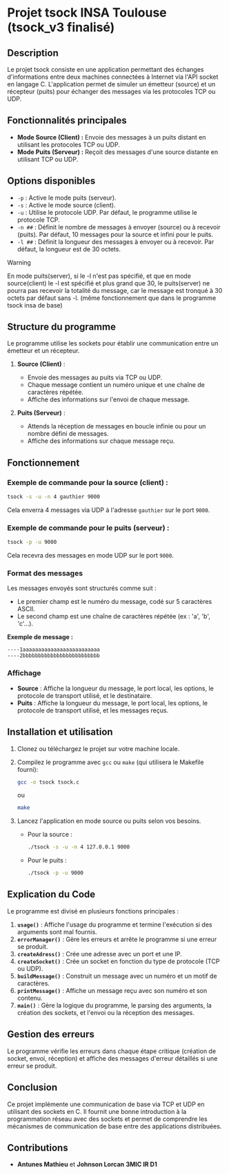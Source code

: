 # Projet tsock INSA Toulouse (tsock_v3 finalisé)

## Description

Le projet tsock consiste en une application permettant des échanges d'informations entre deux machines connectées à Internet via l'API socket en langage C. L'application permet de simuler un émetteur (source) et un récepteur (puits) pour échanger des messages via les protocoles TCP ou UDP.

## Fonctionnalités principales

- **Mode Source (Client) :** Envoie des messages à un puits distant en utilisant les protocoles TCP ou UDP.
- **Mode Puits (Serveur) :** Reçoit des messages d'une source distante en utilisant TCP ou UDP.

## Options disponibles

- `-p` : Active le mode puits (serveur).
- `-s` : Active le mode source (client).
- `-u` : Utilise le protocole UDP. Par défaut, le programme utilise le protocole TCP.
- `-n ##` : Définit le nombre de messages à envoyer (source) ou à recevoir (puits). Par défaut, 10 messages pour la source et infini pour le puits.
- `-l ##` : Définit la longueur des messages à envoyer ou à recevoir. Par défaut, la longueur est de 30 octets.
> [!WARNING]  
> En mode puits(server), si le -l n'est pas spécifié, et que en mode source(client) le -l est spécifié et plus grand que 30, le puits(server) ne pourra pas recevoir la totalité du message, car le message est tronqué à 30 octets par défaut sans -l. (même fonctionnement que dans le programme tsock insa de base)


## Structure du programme

Le programme utilise les sockets pour établir une communication entre un émetteur et un récepteur.

1. **Source (Client)** :
   - Envoie des messages au puits via TCP ou UDP.
   - Chaque message contient un numéro unique et une chaîne de caractères répétée.
   - Affiche des informations sur l'envoi de chaque message.

2. **Puits (Serveur)** :
   - Attends la réception de messages en boucle infinie ou pour un nombre défini de messages.
   - Affiche des informations sur chaque message reçu.

## Fonctionnement

### Exemple de commande pour la source (client) :

```bash
tsock -s -u -n 4 gauthier 9000
```

Cela enverra 4 messages via UDP à l'adresse `gauthier` sur le port `9000`.

### Exemple de commande pour le puits (serveur) :

```bash
tsock -p -u 9000
```

Cela recevra des messages en mode UDP sur le port `9000`.

### Format des messages

Les messages envoyés sont structurés comme suit :

- Le premier champ est le numéro du message, codé sur 5 caractères ASCII.
- Le second champ est une chaîne de caractères répétée (ex : 'a', 'b', 'c'...).

**Exemple de message :**

```
----1aaaaaaaaaaaaaaaaaaaaaaaaa
----2bbbbbbbbbbbbbbbbbbbbbbbbb
```

### Affichage

- **Source** : Affiche la longueur du message, le port local, les options, le protocole de transport utilisé, et le destinataire.
- **Puits** : Affiche la longueur du message, le port local, les options, le protocole de transport utilisé, et les messages reçus.

## Installation et utilisation

1. Clonez ou téléchargez le projet sur votre machine locale.
2. Compilez le programme avec `gcc` ou `make` (qui utilisera le Makefile fourni):

   ```bash
   gcc -o tsock tsock.c
   ```
   ou
   ```bash
   make
   ```

3. Lancez l'application en mode source ou puits selon vos besoins.

   - Pour la source :

     ```bash
     ./tsock -s -u -n 4 127.0.0.1 9000
     ```

   - Pour le puits :

     ```bash
     ./tsock -p -u 9000
     ```

## Explication du Code

Le programme est divisé en plusieurs fonctions principales :

1. **`usage()`** : Affiche l'usage du programme et termine l'exécution si des arguments sont mal fournis.
2. **`errorManager()`** : Gère les erreurs et arrête le programme si une erreur se produit.
3. **`createAdress()`** : Crée une adresse avec un port et une IP.
4. **`createSocket()`** : Crée un socket en fonction du type de protocole (TCP ou UDP).
5. **`buildMessage()`** : Construit un message avec un numéro et un motif de caractères.
6. **`printMessage()`** : Affiche un message reçu avec son numéro et son contenu.
7. **`main()`** : Gère la logique du programme, le parsing des arguments, la création des sockets, et l'envoi ou la réception des messages.

## Gestion des erreurs

Le programme vérifie les erreurs dans chaque étape critique (création de socket, envoi, réception) et affiche des messages d'erreur détaillés si une erreur se produit.

## Conclusion

Ce projet implémente une communication de base via TCP et UDP en utilisant des sockets en C. Il fournit une bonne introduction à la programmation réseau avec des sockets et permet de comprendre les mécanismes de communication de base entre des applications distribuées.

## Contributions

- **Antunes Mathieu** et **Johnson Lorcan** **3MIC IR D1**

